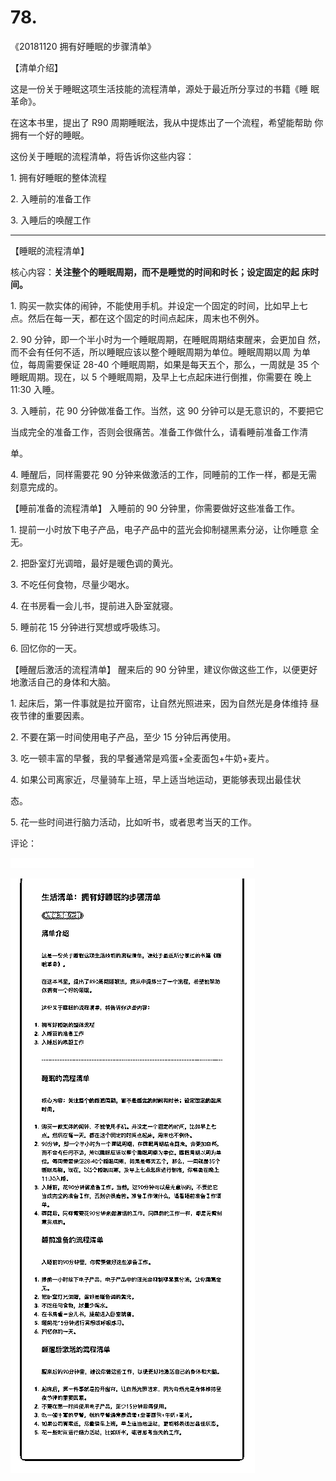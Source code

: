# 78.

《20181120 拥有好睡眠的步骤清单》

【清单介绍】

这是一份关于睡眠这项生活技能的流程清单，源处于最近所分享过的书籍《睡 眠革命》。

在这本书里，提出了 R90 周期睡眠法，我从中提炼出了一个流程，希望能帮助 你拥有一个好的睡眠。

这份关于睡眠的流程清单，将告诉你这些内容：

1\. 拥有好睡眠的整体流程

2\. 入睡前的准备工作

3\. 入睡后的唤醒工作

---

【睡眠的流程清单】

核心内容：**关注整个的睡眠周期，而不是睡觉的时间和时长；设定固定的起 床时间。**

1\. 购买一款实体的闹钟，不能使用手机。并设定一个固定的时间，比如早上七 点。然后在每一天，都在这个固定的时间点起床，周末也不例外。

2\. 90 分钟，即一个半小时为一个睡眠周期，在睡眠周期结束醒来，会更加自 然，而不会有任何不适，所以睡眠应该以整个睡眠周期为单位。睡眠周期以周 为单位，每周需要保证 28-40 个睡眠周期，如果是每天五个，那么，一周就是 35 个睡眠周期。现在，以 5 个睡眠周期，及早上七点起床进行倒推，你需要在 晚上 11:30 入睡。

3\. 入睡前，花 90 分钟做准备工作。当然，这 90 分钟可以是无意识的，不要把它

当成完全的准备工作，否则会很痛苦。准备工作做什么，请看睡前准备工作清

单。

4\. 睡醒后，同样需要花 90 分钟来做激活的工作，同睡前的工作一样，都是无需 刻意完成的。

【睡前准备的流程清单】 入睡前的 90 分钟里，你需要做好这些准备工作。

1\. 提前一小时放下电子产品，电子产品中的蓝光会抑制褪黑素分泌，让你睡意 全无。

2\. 把卧室灯光调暗，最好是暖色调的黄光。

3\. 不吃任何食物，尽量少喝水。

4\. 在书房看一会儿书，提前进入卧室就寝。

5\. 睡前花 15 分钟进行冥想或呼吸练习。

6\. 回忆你的一天。

【睡醒后激活的流程清单】 醒来后的 90 分钟里，建议你做这些工作，以便更好地激活自己的身体和大脑。

1\. 起床后，第一件事就是拉开窗帘，让自然光照进来，因为自然光是身体维持 昼夜节律的重要因素。

2\. 不要在第一时间使用电子产品，至少 15 分钟后再使用。

3\. 吃一顿丰富的早餐，我的早餐通常是鸡蛋+全麦面包+牛奶+麦片。

4\. 如果公司离家近，尽量骑车上班，早上适当地运动，更能够表现出最佳状

态。

5\. 花一些时间进行脑力活动，比如听书，或者思考当天的工作。

评论：

![image](img/Image_175.png)

![image](img/Image_176.png)